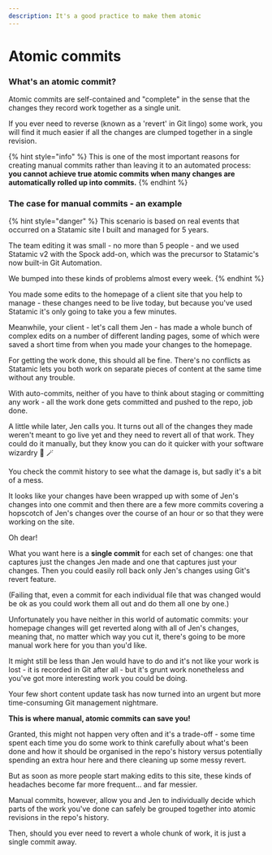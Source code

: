 ```yaml
---
description: It's a good practice to make them atomic
---
```


# Atomic commits

### What's an atomic commit?

Atomic commits are self-contained and "complete" in the sense that the changes they record work together as a single unit.

If you ever need to reverse (known as a 'revert' in Git lingo) some work, you will find it much easier if all the changes are clumped together in a single revision.

{% hint style="info" %}
This is one of the most important reasons for creating manual commits rather than leaving it to an automated process: **you cannot achieve true atomic commits when many changes are automatically rolled up into commits.**
{% endhint %}

### The case for manual commits - an example

{% hint style="danger" %}
This scenario is based on real events that occurred on a Statamic site I built and managed for 5 years.

The team editing it was small - no more than 5 people - and we used Statamic v2 with the Spock add-on, which was the precursor to Statamic's now built-in Git Automation.

We bumped into these kinds of problems almost every week.
{% endhint %}

You made some edits to the homepage of a client site that you help to manage - these changes need to be live today, but because you've used Statamic it's only going to take you a few minutes.

Meanwhile, your client - let's call them Jen - has made a whole bunch of complex edits on a number of different landing pages, some of which were saved a short time from when you made your changes to the homepage.

For getting the work done, this should all be fine. There's no conflicts as Statamic lets you both work on separate pieces of content at the same time without any trouble.

With auto-commits, neither of you have to think about staging or committing any work - all the work done gets committed and pushed to the repo, job done.

A little while later, Jen calls you. It turns out all of the changes they made weren't meant to go live yet and they need to revert all of that work. They could do it manually, but they know you can do it quicker with your software wizardry 🧙 🪄

You check the commit history to see what the damage is, but sadly it's a bit of a mess.

It looks like your changes have been wrapped up with some of Jen's changes into one commit and then there are a few more commits covering a hopscotch of Jen's changes over the course of an hour or so that they were working on the site.

Oh dear!

What you want here is a **single commit** for each set of changes: one that captures just the changes Jen made and one that captures just your changes. Then you could easily roll back only Jen's changes using Git's revert feature.

(Failing that, even a commit for each individual file that was changed would be ok as you could work them all out and do them all one by one.)

Unfortunately you have neither in this world of automatic commits: your homepage changes will get reverted along with all of Jen's changes, meaning that, no matter which way you cut it, there's going to be more manual work here for you than you'd like.

It might still be less than Jen would have to do and it's not like your work is lost - it is recorded in Git after all - but it's grunt work nonetheless and you've got more interesting work you could be doing.

Your few short content update task has now turned into an urgent but more time-consuming Git management nightmare.

**This is where manual, atomic commits can save you!**

Granted, this might not happen very often and it's a trade-off - some time spent each time you do some work to think carefully about what's been done and how it should be organised in the repo's history versus potentially spending an extra hour here and there cleaning up some messy revert.

But as soon as more people start making edits to this site, these kinds of headaches become far more frequent... and far messier.

Manual commits, however, allow you and Jen to individually decide which parts of the work you've done can safely be grouped together into atomic revisions in the repo's history.

Then, should you ever need to revert a whole chunk of work, it is just a single commit away.
